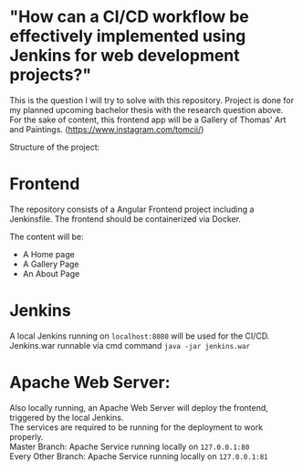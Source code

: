 # "How can a CI/CD workflow be effectively implemented using Jenkins for web development projects?"
This is the question I will try to solve with this repository. Project is done for my planned upcoming bachelor thesis with the research question above.  <br>
For the sake of content, this frontend app will be a Gallery of Thomas' Art and Paintings. (https://www.instagram.com/tomcii/)

Structure of the project:

# Frontend
The repository consists of a Angular Frontend project including a Jenkinsfile. The frontend should be containerized via Docker.

The content will be:
- A Home page
- A Gallery Page
- An About Page

# Jenkins
A local Jenkins running on ```localhost:8080``` will be used for the CI/CD.  <br>
Jenkins.war runnable via cmd command ```java -jar jenkins.war```

# Apache Web Server:
Also locally running, an Apache Web Server will deploy the frontend, triggered by the local Jenkins.  <br>
The services are required to be running for the deployment to work properly. <br>
Master Branch: Apache Service running locally on ```127.0.0.1:80``` <br>
Every Other Branch: Apache Service running locally on ```127.0.0.1:81``` <br>
